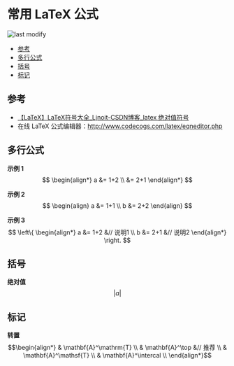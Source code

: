 常用 LaTeX 公式
===
<!--START_SECTION:badge-->

![last modify](https://img.shields.io/static/v1?label=last%20modify&message=2025-07-08%2016%3A53%3A13&color=yellowgreen&style=flat-square)

<!--END_SECTION:badge-->

- [参考](#参考)
- [多行公式](#多行公式)
- [括号](#括号)
- [标记](#标记)

## 参考
- [【LaTeX】LaTeX符号大全_Ljnoit-CSDN博客_latex 绝对值符号](https://blog.csdn.net/ljnoit/article/details/104264753)
- 在线 LaTeX 公式编辑器：http://www.codecogs.com/latex/eqneditor.php

## 多行公式

**示例 1**
$$
\begin{align*}
 a &= 1+2 \\ 
   &= 2+1
\end{align*}
$$

**示例 2**
$$
\begin{align}
 a &= 1+1 \\ 
 b &= 2+2
\end{align}
$$

**示例 3**
$$
\left\{
    \begin{align*}
    a &= 1+2 &// 说明1  \\ 
    b &= 2+1 &// 说明2
    \end{align*}
\right.
$$

## 括号

**绝对值**
$$
\left | a \right |
$$

## 标记

**转置**
$$\begin{align*}
& \mathbf{A}^\mathrm{T}                 \\
& \mathbf{A}^\top           &// 推荐     \\
& \mathbf{A}^\mathsf{T}                 \\
& \mathbf{A}^\intercal                  \\
\end{align*}$$